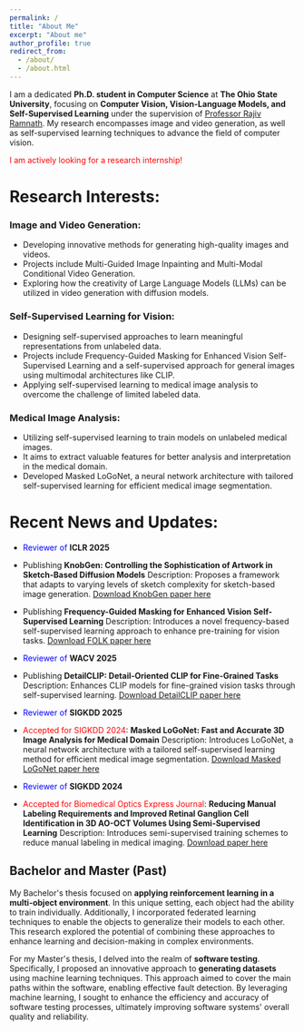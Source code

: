 ```yaml
---
permalink: /
title: "About Me"
excerpt: "About me"
author_profile: true
redirect_from: 
  - /about/
  - /about.html
---
```


<!-- I am currently on an exciting academic journey, pursuing a __Ph.D. in Computer Science__ at __Ohio State University__. Prior to this, I completed my Bachelor's and Master's degrees in computer engineering at the __Shahid Beheshti University of Tehran__. During my Bachelor's, I specialized in hardware, while my Master's focused on software. -->

I am a dedicated __Ph.D. student in Computer Science__ at __The Ohio State University__, focusing on __Computer Vision, Vision-Language Models, and Self-Supervised Learning__ under the supervision of [Professor Rajiv Ramnath](https://cse.osu.edu/people/ramnath.6). My research encompasses image and video generation, as well as self-supervised learning techniques to advance the field of computer vision.

<span style="color: red;">I am actively looking for a research internship!</span>


# Research Interests:

### Image and Video Generation:

* Developing innovative methods for generating high-quality images and videos.
* Projects include Multi-Guided Image Inpainting and Multi-Modal Conditional Video Generation.
* Exploring how the creativity of Large Language Models (LLMs) can be utilized in video generation with diffusion models.

### Self-Supervised Learning for Vision:

* Designing self-supervised approaches to learn meaningful representations from unlabeled data.
* Projects include Frequency-Guided Masking for Enhanced Vision Self-Supervised Learning and a self-supervised approach for general images using multimodal architectures like CLIP.
* Applying self-supervised learning to medical image analysis to overcome the challenge of limited labeled data.

### Medical Image Analysis:

* Utilizing self-supervised learning to train models on unlabeled medical images.
* It aims to extract valuable features for better analysis and interpretation in the medical domain.
* Developed Masked LoGoNet, a neural network architecture with tailored self-supervised learning for efficient medical image segmentation.


# Recent News and Updates:

* <span style="color: blue;">Reviewer of </span>__ICLR 2025__

* Publishing __KnobGen: Controlling the Sophistication of Artwork in Sketch-Based Diffusion Models__
  Description: Proposes a framework that adapts to varying levels of sketch complexity for sketch-based image generation.
  [Download KnobGen paper here](https://arxiv.org/pdf/2410.01595)

* Publishing __Frequency-Guided Masking for Enhanced Vision Self-Supervised Learning__
Description: Introduces a novel frequency-based self-supervised learning approach to enhance pre-training for vision tasks.
[Download FOLK paper here](https://arxiv.org/pdf/2409.10362)

* <span style="color: blue;">Reviewer of</span> __WACV 2025__

* Publishing __DetailCLIP: Detail-Oriented CLIP for Fine-Grained Tasks__
Description: Enhances CLIP models for fine-grained vision tasks through self-supervised learning.
[Download DetailCLIP paper here](https://arxiv.org/pdf/2409.06809)

* <span style="color: blue;">Reviewer of</span> __SIGKDD 2025__

* <span style="color: red;">Accepted for SIGKDD 2024</span>: __Masked LoGoNet: Fast and Accurate 3D Image Analysis for Medical Domain__
Description: Introduces LoGoNet, a neural network architecture with a tailored self-supervised learning method for efficient medical image segmentation.
[Download Masked LoGoNet paper here](https://arxiv.org/pdf/2402.06190)

* <span style="color: blue;">Reviewer of</span> __SIGKDD 2024__

* <span style="color: red;">Accepted for Biomedical Optics Express Journal</span>: __Reducing Manual Labeling Requirements and Improved Retinal Ganglion Cell Identification in 3D AO-OCT Volumes Using Semi-Supervised Learning__
Description: Introduces semi-supervised training schemes to reduce manual labeling in medical imaging.
[Download paper here](https://opg.optica.org/boe/fulltext.cfm?uri=boe-15-8-4540&id=553141)


## Bachelor and Master (Past)


My Bachelor's thesis focused on __applying reinforcement learning in a multi-object environment__. In this unique setting, each object had the ability to train individually. Additionally, I incorporated federated learning techniques to enable the objects to generalize their models to each other. This research explored the potential of combining these approaches to enhance learning and decision-making in complex environments.

For my Master's thesis, I delved into the realm of __software testing__. Specifically, I proposed an innovative approach to __generating datasets__ using machine learning techniques. This approach aimed to cover the main paths within the software, enabling effective fault detection. By leveraging machine learning, I sought to enhance the efficiency and accuracy of software testing processes, ultimately improving software systems' overall quality and reliability.
